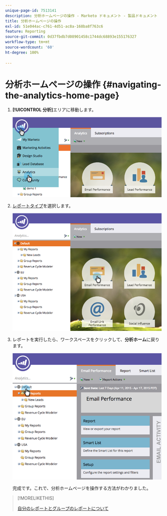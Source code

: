 ```yaml
---
unique-page-id: 7513141
description: 分析ホームページの操作 - Marketo ドキュメント - 製品ドキュメント
title: 分析ホームページの操作
exl-id: 51e044ac-c761-4d51-ac8a-168ba8f763c6
feature: Reporting
source-git-commit: 0d37fbdb7d08901458c1744dc68893e155176327
workflow-type: tm+mt
source-wordcount: '60'
ht-degree: 100%

---
```


# 分析ホームページの操作 {#navigating-the-analytics-home-page}

1. **[!UICONTROL 分析]**&#x200B;エリアに移動します。

   ![](assets/image2015-4-27-8-3a38-3a10.png)

1. [レポートタイプ](/help/marketo/product-docs/reporting/basic-reporting/report-types/report-type-overview.md)を選択します。

   ![](assets/image2015-4-27-8-3a38-3a22.png)

1. レポートを実行したら、ワークスペースをクリックして、**分析ホーム**&#x200B;に戻ります。

   ![](assets/image2015-4-27-8-3a38-3a34.png)

   完成です。これで、分析ホームページを操作する方法がわかりました。

>[!MORELIKETHIS]
>
>[自分のレポートとグループのレポートについて](/help/marketo/product-docs/reporting/basic-reporting/creating-reports/understanding-my-reports-and-group-reports.md)
